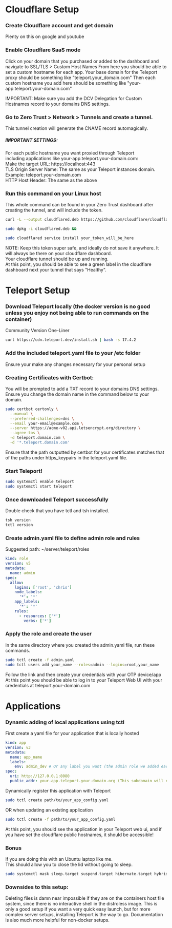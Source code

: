 # Cloudflare Setup

### Create Cloudflare account and get domain
Plenty on this on google and youtube

### Enable Cloudflare SaaS mode 
Click on your domain that you purchased or added to the dashboard and navigate to SSL/TLS > Custom Host Names
From here you should be able to set a custom hostname for each app. 
Your base domain for the Teleport proxy should be something like "teleport.your_domain.com"
Then each custom hostname you add here should be something like "your-app.teleport.your-domain.com"

IMPORTANT: Make sure you add the DCV Delegation for Custom Hostnames record to your domains DNS settings.

### Go to Zero Trust > Network > Tunnels and create a tunnel. 
This tunnel creation will generate the CNAME record automagically. 
##### IMPORTANT SETTINGS:
For each public hostname you want proxied through Teleport <br /> 
including applications like your-app.teleport.your-domain.com: <br /> 
  Make the target URL: https://localhost:443 <br />
  TLS Origin Server Name: The same as your Teleport instances domain. Example: teleport.your-domain.com <br />
  HTTP Host Header: The same as the above <br />

### Run this command on your Linux host
This whole command can be found in your Zero Trust dashboard after creating the tunnel, and will include the token.
```bash
curl -L --output cloudflared.deb https://github.com/cloudflare/cloudflared/releases/latest/download/cloudflared-linux-amd64.deb && 

sudo dpkg -i cloudflared.deb && 

sudo cloudflared service install your_token_will_be_here
```
NOTE: Keep this token super safe, and ideally do not save it anywhere. It will always be there on your cloudflare dashboard. <br />
Your cloudflare tunnel should be up and running. <br />
At this point, you should be able to see a green label in the cloudflare dashboard next your tunnel that says "Healthy". <br />


# Teleport Setup
### Download Teleport locally (the docker version is no good unless you enjoy not being able to run commands on the container)
Community Version One-Liner
```bash
curl https://cdn.teleport.dev/install.sh | bash -s 17.4.2
```
### Add the included teleport.yaml file to your /etc folder 
Ensure your make any changes necessary for your personal setup

### Creating Certificates with Certbot:
You will be prompted to add a TXT record to your domains DNS settings. <br />
Ensure you change the domain name in the command below to your domain.
```bash
sudo certbot certonly \
  --manual \
  --preferred-challenges=dns \
  --email your-email@example.com \
  --server https://acme-v02.api.letsencrypt.org/directory \
  --agree-tos \
  -d teleport.domain.com \
  -d '*.teleport.domain.com'
```
Ensure that the path outputted by certbot for your certificates matches that of the paths under https_keypairs in the teleport.yaml file.

### Start Teleport!
```bash
sudo systemctl enable teleport
sudo systemctl start teleport
```

### Once downloaded Teleport successfully
Double check that you have tctl and tsh installed.
```bash
tsh version
tctl version
```
### Create admin.yaml file to define admin role and rules
Suggested path: ~/server/teleport/roles
```yaml
kind: role
version: v5
metadata:
  name: admin
spec:
  allow:
    logins: ['root', 'chris']
    node_labels:
      '*': '*'
    app_labels:
      '*': '*'
    rules:
      - resources: ['*']
        verbs: ['*']
```
### Apply the role and create the user
In the same directory where you created the admin.yaml file, run these commands.
```bash
sudo tctl create -f admin.yaml
sudo tctl users add your_name --roles=admin --logins=root,your_name
```
Follow the link and then create your credentials with your OTP device/app <br />
At this point you should be able to log in to your Teleport Web UI with your credentials at teleport.your-domain.com <br />

# Applications
### Dynamic adding of local applications using tctl
First create a yaml file for your application that is locally hosted
```yaml
kind: app
version: v3
metadata:
  name: app_name
  labels:
    env: admin_dev # Or any label you want (the admin role we added earlier has access to all labels)
spec:
  uri: http://127.0.0.1:8080
  public_addr: your-app.teleport.your-domain.org (This subdomain will need to be added via cloudflare SaaS mode)
```
Dynamically register this application with Teleport
```bash
sudo tctl create path/to/your_app_config.yaml
```
OR when updating an existing application
```bash
sudo tctl create -f path/to/your_app_config.yaml
```
At this point, you should see the application in your Teleport web ui, and if you have set the cloudflare public hostnames, it should be accessible!

### Bonus 
If you are doing this with an Ubuntu laptop like me. <br />
This should allow you to close the lid without going to sleep. <br />
```bash
sudo systemctl mask sleep.target suspend.target hibernate.target hybrid-sleep.target
```
### Downsides to this setup:
Deleting files is damn near impossible if they are on the containers host file system, since there is no interactive shell in the distroless image. This is only a good setup if you want a very quick easy launch, but for more complex server setups, installing Teleport is the way to go. Documentation is also much more helpful for non-docker setups. 
